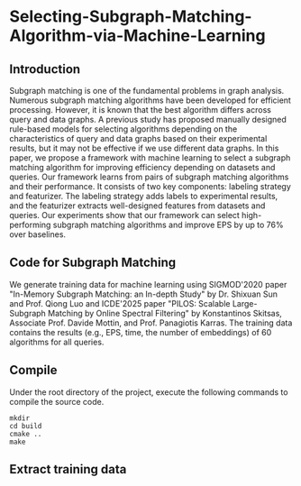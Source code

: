 # Selecting-Subgraph-Matching-Algorithm-via-Machine-Learning

## Introduction
Subgraph matching is one of the fundamental problems in graph
analysis. Numerous subgraph matching algorithms have been developed
for efficient processing. However, it is known that the best
algorithm differs across query and data graphs. A previous study
has proposed manually designed rule-based models for selecting algorithms
depending on the characteristics of query and data graphs
based on their experimental results, but it may not be effective if
we use different data graphs. In this paper, we propose a framework
with machine learning to select a subgraph matching algorithm
for improving efficiency depending on datasets and queries. Our
framework learns from pairs of subgraph matching algorithms
and their performance. It consists of two key components: labeling
strategy and featurizer. The labeling strategy adds labels to experimental
results, and the featurizer extracts well-designed features
from datasets and queries. Our experiments show that our framework
can select high-performing subgraph matching algorithms
and improve EPS by up to 76% over baselines.

## Code for Subgraph Matching
We generate training data for machine learning using SIGMOD'2020 paper "In-Memory Subgraph Matching: an In-depth Study" by Dr. Shixuan Sun and Prof. Qiong Luo and ICDE'2025 paper "PILOS: Scalable Large-Subgraph Matching by Online Spectral Filtering" by Konstantinos Skitsas, Associate Prof. Davide Mottin, and Prof. Panagiotis Karras. 
The training data contains the results (e.g., EPS, time, the number of embeddings) of 60 algorithms for all queries.

## Compile
Under the root directory of the project, execute the following commands to compile the source code.
```
mkdir
cd build
cmake ..
make
```

## Extract training data
